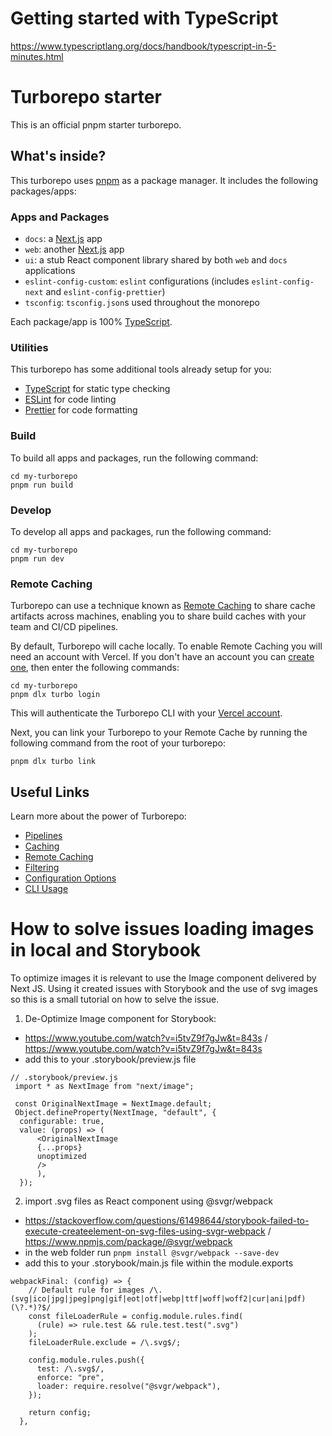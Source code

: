 # Getting started with TypeScript

https://www.typescriptlang.org/docs/handbook/typescript-in-5-minutes.html

# Turborepo starter

This is an official pnpm starter turborepo.

## What's inside?

This turborepo uses [pnpm](https://pnpm.io) as a package manager. It includes the following packages/apps:

### Apps and Packages

- `docs`: a [Next.js](https://nextjs.org/) app
- `web`: another [Next.js](https://nextjs.org/) app
- `ui`: a stub React component library shared by both `web` and `docs` applications
- `eslint-config-custom`: `eslint` configurations (includes `eslint-config-next` and `eslint-config-prettier`)
- `tsconfig`: `tsconfig.json`s used throughout the monorepo

Each package/app is 100% [TypeScript](https://www.typescriptlang.org/).

### Utilities

This turborepo has some additional tools already setup for you:

- [TypeScript](https://www.typescriptlang.org/) for static type checking
- [ESLint](https://eslint.org/) for code linting
- [Prettier](https://prettier.io) for code formatting

### Build

To build all apps and packages, run the following command:

```
cd my-turborepo
pnpm run build
```

### Develop

To develop all apps and packages, run the following command:

```
cd my-turborepo
pnpm run dev
```

### Remote Caching

Turborepo can use a technique known as [Remote Caching](https://turbo.build/repo/docs/core-concepts/remote-caching) to share cache artifacts across machines, enabling you to share build caches with your team and CI/CD pipelines.

By default, Turborepo will cache locally. To enable Remote Caching you will need an account with Vercel. If you don't have an account you can [create one](https://vercel.com/signup), then enter the following commands:

```
cd my-turborepo
pnpm dlx turbo login
```

This will authenticate the Turborepo CLI with your [Vercel account](https://vercel.com/docs/concepts/personal-accounts/overview).

Next, you can link your Turborepo to your Remote Cache by running the following command from the root of your turborepo:

```
pnpm dlx turbo link
```

## Useful Links

Learn more about the power of Turborepo:

- [Pipelines](https://turbo.build/repo/docs/core-concepts/monorepos/running-tasks)
- [Caching](https://turbo.build/repo/docs/core-concepts/caching)
- [Remote Caching](https://turbo.build/repo/docs/core-concepts/remote-caching)
- [Filtering](https://turbo.build/repo/docs/core-concepts/monorepos/filtering)
- [Configuration Options](https://turbo.build/repo/docs/reference/configuration)
- [CLI Usage](https://turbo.build/repo/docs/reference/command-line-reference)

# How to solve issues loading images in local and Storybook

To optimize images it is relevant to use the Image component delivered by Next JS. Using it created issues with Storybook and the use of svg images so this is a small tutorial on how to selve the issue.

1. De-Optimize Image component for Storybook:

- https://www.youtube.com/watch?v=i5tvZ9f7gJw&t=843s / https://www.youtube.com/watch?v=i5tvZ9f7gJw&t=843s
- add this to your .storybook/preview.js file

```
// .storybook/preview.js
 import * as NextImage from "next/image";

 const OriginalNextImage = NextImage.default;
 Object.defineProperty(NextImage, "default", {
  configurable: true,
  value: (props) => (
      <OriginalNextImage
      {...props}
      unoptimized
      />
      ),
  });
```

2. import .svg files as React component using @svgr/webpack

- https://stackoverflow.com/questions/61498644/storybook-failed-to-execute-createelement-on-svg-files-using-svgr-webpack / https://www.npmjs.com/package/@svgr/webpack
- in the web folder run `pnpm install @svgr/webpack --save-dev`
- add this to your .storybook/main.js file within the module.exports

```
webpackFinal: (config) => {
    // Default rule for images /\.(svg|ico|jpg|jpeg|png|gif|eot|otf|webp|ttf|woff|woff2|cur|ani|pdf)(\?.*)?$/
    const fileLoaderRule = config.module.rules.find(
      (rule) => rule.test && rule.test.test(".svg")
    );
    fileLoaderRule.exclude = /\.svg$/;

    config.module.rules.push({
      test: /\.svg$/,
      enforce: "pre",
      loader: require.resolve("@svgr/webpack"),
    });

    return config;
  },
```
